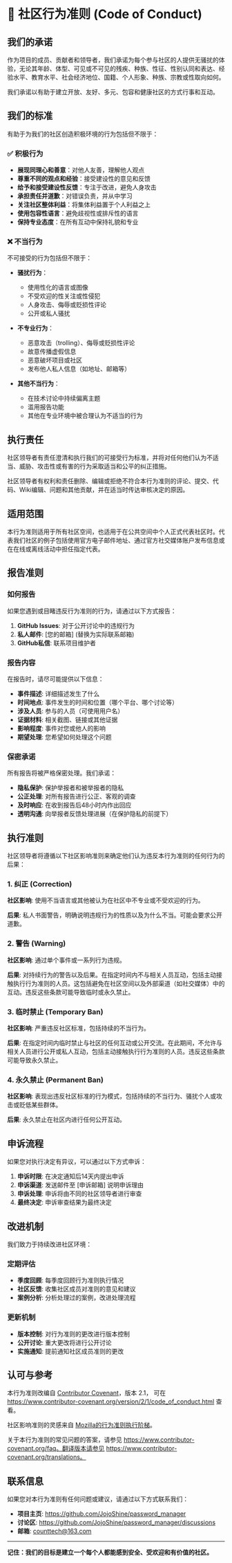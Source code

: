 # 🤝 社区行为准则 (Code of Conduct)

## 我们的承诺

作为项目的成员、贡献者和领导者，我们承诺为每个参与社区的人提供无骚扰的体验，无论其年龄、体型、可见或不可见的残疾、种族、性征、性别认同和表达、经验水平、教育水平、社会经济地位、国籍、个人形象、种族、宗教或性取向如何。

我们承诺以有助于建立开放、友好、多元、包容和健康社区的方式行事和互动。

## 我们的标准

有助于为我们的社区创造积极环境的行为包括但不限于：

### ✅ 积极行为

- **展现同理心和善意**：对他人友善，理解他人观点
- **尊重不同的观点和经验**：接受建设性的意见和反馈
- **给予和接受建设性反馈**：专注于改进，避免人身攻击
- **承担责任并道歉**：对错误负责，并从中学习
- **关注社区整体利益**：将集体利益置于个人利益之上
- **使用包容性语言**：避免歧视性或排斥性的语言
- **保持专业态度**：在所有互动中保持礼貌和专业

### ❌ 不当行为

不可接受的行为包括但不限于：

- **骚扰行为**：
  - 使用性化的语言或图像
  - 不受欢迎的性关注或性侵犯
  - 人身攻击、侮辱或贬损性评论
  - 公开或私人骚扰

- **不专业行为**：
  - 恶意攻击（trolling）、侮辱或贬损性评论
  - 故意传播虚假信息
  - 恶意破坏项目或社区
  - 发布他人私人信息（如地址、邮箱等）

- **其他不当行为**：
  - 在技术讨论中持续偏离主题
  - 滥用报告功能
  - 其他在专业环境中被合理认为不适当的行为

## 执行责任

社区领导者有责任澄清和执行我们的可接受行为标准，并将对任何他们认为不适当、威胁、攻击性或有害的行为采取适当和公平的纠正措施。

社区领导者有权利和责任删除、编辑或拒绝不符合本行为准则的评论、提交、代码、Wiki编辑、问题和其他贡献，并在适当时传达审核决定的原因。

## 适用范围

本行为准则适用于所有社区空间，也适用于在公共空间中个人正式代表社区时。代表我们社区的例子包括使用官方电子邮件地址、通过官方社交媒体账户发布信息或在在线或离线活动中担任指定代表。

## 报告准则

### 如何报告

如果您遇到或目睹违反行为准则的行为，请通过以下方式报告：

1. **GitHub Issues**: 对于公开讨论中的违规行为
2. **私人邮件**: [您的邮箱] (替换为实际联系邮箱)
3. **GitHub私信**: 联系项目维护者

### 报告内容

在报告时，请尽可能提供以下信息：

- **事件描述**: 详细描述发生了什么
- **时间地点**: 事件发生的时间和位置（哪个平台、哪个讨论等）
- **涉及人员**: 参与的人员（可使用用户名）
- **证据材料**: 相关截图、链接或其他证据
- **影响程度**: 事件对您或他人的影响
- **期望处理**: 您希望如何处理这个问题

### 保密承诺

所有报告将被严格保密处理。我们承诺：

- **隐私保护**: 保护举报者和被举报者的隐私
- **公正处理**: 对所有报告进行公正、客观的调查
- **及时响应**: 在收到报告后48小时内作出回应
- **透明沟通**: 向举报者反馈处理进展（在保护隐私的前提下）

## 执行准则

社区领导者将遵循以下社区影响准则来确定他们认为违反本行为准则的任何行为的后果：

### 1. 纠正 (Correction)

**社区影响**: 使用不当语言或其他被认为在社区中不专业或不受欢迎的行为。

**后果**: 私人书面警告，明确说明违规行为的性质以及为什么不当。可能会要求公开道歉。

### 2. 警告 (Warning)

**社区影响**: 通过单个事件或一系列行为违规。

**后果**: 对持续行为的警告以及后果。在指定时间内不与相关人员互动，包括主动接触执行行为准则的人员。这包括避免在社区空间以及外部渠道（如社交媒体）中的互动。违反这些条款可能导致临时或永久禁止。

### 3. 临时禁止 (Temporary Ban)

**社区影响**: 严重违反社区标准，包括持续的不当行为。

**后果**: 在指定时间内临时禁止与社区的任何互动或公开交流。在此期间，不允许与相关人员进行公开或私人互动，包括主动接触执行行为准则的人员。违反这些条款可能导致永久禁止。

### 4. 永久禁止 (Permanent Ban)

**社区影响**: 表现出违反社区标准的行为模式，包括持续的不当行为、骚扰个人或攻击或贬低某些群体。

**后果**: 永久禁止在社区内进行任何公开互动。

## 申诉流程

如果您对执行决定有异议，可以通过以下方式申诉：

1. **申诉时限**: 在决定通知后14天内提出申诉
2. **申诉渠道**: 发送邮件至 [申诉邮箱] 说明申诉理由
3. **申诉处理**: 申诉将由不同的社区领导者进行审查
4. **最终决定**: 申诉审查结果为最终决定

## 改进机制

我们致力于持续改进社区环境：

### 定期评估
- **季度回顾**: 每季度回顾行为准则执行情况
- **社区反馈**: 收集社区成员对准则的意见和建议
- **案例分析**: 分析处理过的案例，改进处理流程

### 更新机制
- **版本控制**: 对行为准则的更改进行版本控制
- **公开讨论**: 重大更改将进行公开讨论
- **实施通知**: 提前通知社区成员准则的更改

## 认可与参考

本行为准则改编自 [Contributor Covenant](https://www.contributor-covenant.org)，版本 2.1，
可在 https://www.contributor-covenant.org/version/2/1/code_of_conduct.html 查看。

社区影响准则的灵感来自
[Mozilla的行为准则执行阶梯](https://github.com/mozilla/diversity)。

关于本行为准则的常见问题的答案，请参见
https://www.contributor-covenant.org/faq。翻译版本请参见
https://www.contributor-covenant.org/translations。

## 联系信息

如果您对本行为准则有任何问题或建议，请通过以下方式联系我们：

- **项目主页**: https://github.com/JojoShine/password_manager
- **讨论区**: https://github.com/JojoShine/password_manager/discussions
- **邮箱**: counttech@163.com

---

**记住：我们的目标是建立一个每个人都能感到安全、受欢迎和有价值的社区。** 